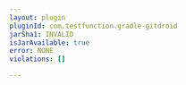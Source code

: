 ```yaml
---
layout: plugin
pluginId: com.testfunction.gradle-gitdroid
jarSha1: INVALID
isJarAvailable: true
error: NONE
violations: []

---
```

